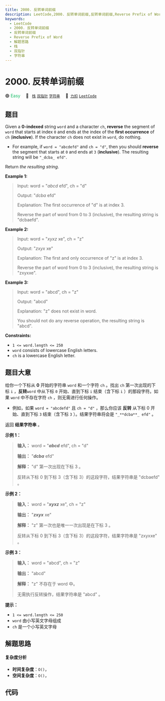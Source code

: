 ```yaml
---
title: 2000. 反转单词前缀
description: LeetCode,2000. 反转单词前缀,反转单词前缀,Reverse Prefix of Word,解题思路,栈,双指针,字符串
keywords:
  - LeetCode
  - 2000. 反转单词前缀
  - 反转单词前缀
  - Reverse Prefix of Word
  - 解题思路
  - 栈
  - 双指针
  - 字符串
---
```


# 2000. 反转单词前缀

🟢 <font color=#15bd66>Easy</font>&emsp; 🔖&ensp; [`栈`](/tag/stack.md) [`双指针`](/tag/two-pointers.md) [`字符串`](/tag/string.md)&emsp; 🔗&ensp;[`力扣`](https://leetcode.cn/problems/reverse-prefix-of-word) [`LeetCode`](https://leetcode.com/problems/reverse-prefix-of-word)

## 题目

Given a **0-indexed** string `word` and a character `ch`, **reverse** the
segment of `word` that starts at index `0` and ends at the index of the
**first occurrence** of `ch` (**inclusive**). If the character `ch` does not
exist in `word`, do nothing.

  * For example, if `word = "abcdefd"` and `ch = "d"`, then you should **reverse** the segment that starts at `0` and ends at `3` (**inclusive**). The resulting string will be `"_dcba_ efd"`.

Return _the resulting string_.



**Example 1:**

> Input: word = "_abcd_ efd", ch = "d"
> 
> Output: "_dcba_ efd"
> 
> Explanation:  The first occurrence of "d" is at index 3. 
> 
> Reverse the part of word from 0 to 3 (inclusive), the resulting string is "dcbaefd".

**Example 2:**

> Input: word = "_xyxz_ xe", ch = "z"
> 
> Output: "_zxyx_ xe"
> 
> Explanation:  The first and only occurrence of "z" is at index 3.
> 
> Reverse the part of word from 0 to 3 (inclusive), the resulting string is "zxyxxe".

**Example 3:**

> Input: word = "abcd", ch = "z"
> 
> Output: "abcd"
> 
> Explanation:  "z" does not exist in word.
> 
> You should not do any reverse operation, the resulting string is "abcd".

**Constraints:**

  * `1 <= word.length <= 250`
  * `word` consists of lowercase English letters.
  * `ch` is a lowercase English letter.


## 题目大意

给你一个下标从 **0** 开始的字符串 `word` 和一个字符 `ch` 。找出 `ch` 第一次出现的下标 `i` ，**反转**`word`
中从下标 `0` 开始、直到下标 `i` 结束（含下标 `i` ）的那段字符。如果 `word` 中不存在字符 `ch` ，则无需进行任何操作。

  * 例如，如果 `word = "abcdefd"` 且 `ch = "d"` ，那么你应该 **反转** 从下标 0 开始、直到下标 `3` 结束（含下标 `3` ）。结果字符串将会是 `"_**dcba**_ efd"` 。

返回 **结果字符串** 。



**示例 1：**

> 
> 
> 
> 
> 
> **输入：** word = "_**abcd**_ efd", ch = "d"
> 
> **输出：** "_**dcba**_ efd"
> 
> **解释：** "d" 第一次出现在下标 3 。 
> 
> 反转从下标 0 到下标 3（含下标 3）的这段字符，结果字符串是 "dcbaefd" 。
> 
> 

**示例 2：**

> 
> 
> 
> 
> 
> **输入：** word = "_**xyxz**_ xe", ch = "z"
> 
> **输出：** "_**zxyx**_ xe"
> 
> **解释：** "z" 第一次也是唯一一次出现是在下标 3 。
> 
> 反转从下标 0 到下标 3（含下标 3）的这段字符，结果字符串是 "zxyxxe" 。
> 
> 

**示例 3：**

> 
> 
> 
> 
> 
> **输入：** word = "abcd", ch = "z"
> 
> **输出：** "abcd"
> 
> **解释：** "z" 不存在于 word 中。
> 
> 无需执行反转操作，结果字符串是 "abcd" 。
> 
> 



**提示：**

  * `1 <= word.length <= 250`
  * `word` 由小写英文字母组成
  * `ch` 是一个小写英文字母


## 解题思路

#### 复杂度分析

- **时间复杂度**：`O()`，
- **空间复杂度**：`O()`，

## 代码

```javascript

```